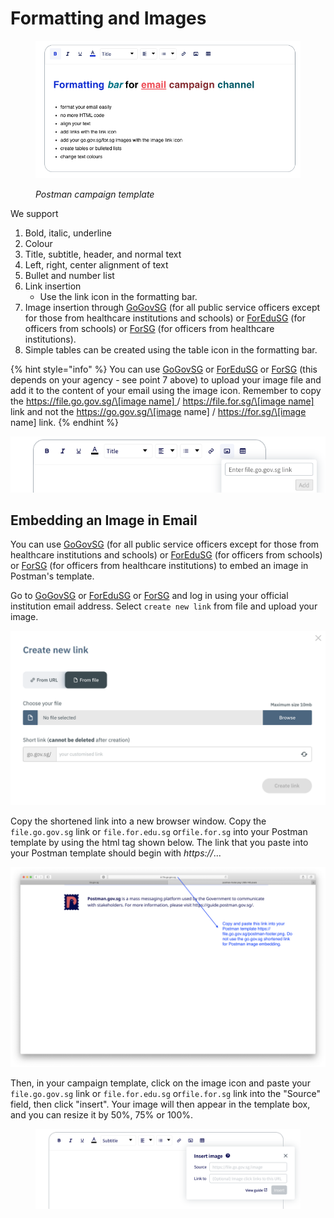 # Formatting and Images

<figure><img src="../../../.gitbook/assets/Screenshot 2022-09-27 at 2.59.24 PM.png" alt=""><figcaption><p><em>Postman campaign template</em></p></figcaption></figure>

We support

1. Bold, italic, underline
2. Colour
3. Title, subtitle, header, and normal text
4. Left, right, center alignment of text
5. Bullet and number list
6. Link insertion
   * Use the link icon in the formatting bar.
7. Image insertion through [GoGovSG](https://go.gov.sg/#/) (for all public service officers except for those from healthcare institutions and schools) or [ForEduSG](https://for.edu.sg/#/) (for officers from schools) or [ForSG](https://for.sg/#/) (for officers from healthcare institutions).
8. Simple tables can be created using the table icon in the formatting bar.

{% hint style="info" %}
You can use [GoGovSG](https://go.gov.sg/#/) or [ForEduSG](https://for.edu.sg/#/) or [ForSG](https://for.sg/#/) (this depends on your agency - see point 7 above) to upload your image file and add it to the content of your email using the image icon. Remember to copy the [https://file.go.gov.sg/\[image name\] ](https://go.gov.sg)/ [https://file.for.sg/\[image name\] ](https://for.sg/#/)link and not the https://go.gov.sg/\[image name] / https://for.sg/\[image name] link.
{% endhint %}

![](<../../../.gitbook/assets/Screenshot 2021-02-09 at 3.58.47 PM (1).png>)

## Embedding an Image in Email

You can use [GoGovSG](https://go.gov.sg/#/) (for all public service officers except for those from healthcare institutions and schools) or [ForEduSG](https://for.edu.sg/#/) (for officers from schools) or [ForSG](https://for.sg/#/) (for officers from healthcare institutions) to embed an image in Postman's template.

Go to [GoGovSG](https://go.gov.sg/#/) or [ForEduSG](https://for.edu.sg/#/) or [ForSG](https://for.sg/#/) and log in using your official institution email address. Select `create new link` from file and upload your image.

![](<../../../.gitbook/assets/Screenshot 2020-07-07 at 12.49.03 PM (1).png>)

Copy the shortened link into a new browser window. Copy the `file.go.gov.sg` link or `file.for.edu.sg` or`file.for.sg` into your Postman template by using the html tag shown below. The link that you paste into your Postman template should begin with _https://_...

![](<../../../.gitbook/assets/Screenshot 2020-07-07 at 12.49.52 PM.png>)

Then, in your campaign template, click on the image icon and paste your `file.go.gov.sg` link or `file.for.edu.sg` or`file.for.sg` link into the "Source" field, then click "insert". Your image will then appear in the template box, and you can resize it by 50%, 75% or 100%.

<figure><img src="../../../.gitbook/assets/Screenshot 2022-09-14 at 4.20.13 PM.png" alt=""><figcaption></figcaption></figure>
